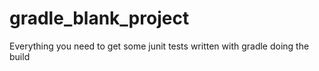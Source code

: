 # gradle_blank_project
Everything you need to get some junit tests written with gradle doing the build
